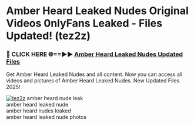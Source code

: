 # Amber Heard Leaked Nudes Original Videos 0nlyFans Leaked - Files Updated! (tez2z)

<h3>🔴 CLICK HERE 🌐==►► <a href="https://tinyurl.com/yc6ubb5a" rel="nofollow">Amber Heard Leaked Nudes Updated Files</a></h3>

Get Amber Heard Leaked Nudes and all content. Now you can access all videos and pictures of Amber Heard Leaked Nudes. New Updated Files 2025!

[![tez2z](https://i.imgur.com/7eu0CRL.gif)](https://tinyurl.com/yc6ubb5a)
amber heard nude leak<br>
amber heard leaked nude<br>
amber heard nudes leaked<br>
amber heard leaked nude photos